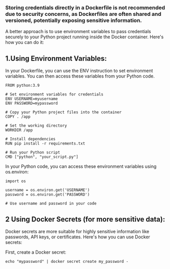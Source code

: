 ### Storing credentials directly in a Dockerfile is not recommended due to security concerns, as Dockerfiles are often shared and versioned, potentially exposing sensitive information.

A better approach is to use environment variables to pass credentials securely to your Python project running inside the Docker container. Here's how you can do it:

## 1.Using Environment Variables:

In your Dockerfile, you can use the ENV instruction to set environment variables. You can then access these variables from your Python code.

```
FROM python:3.9

# Set environment variables for credentials
ENV USERNAME=myusername
ENV PASSWORD=mypassword

# Copy your Python project files into the container
COPY . /app

# Set the working directory
WORKDIR /app

# Install dependencies
RUN pip install -r requirements.txt

# Run your Python script
CMD ["python", "your_script.py"]
```
In your Python code, you can access these environment variables using os.environ:

```
import os

username = os.environ.get('USERNAME')
password = os.environ.get('PASSWORD')

# Use username and password in your code
```

## 2 Using Docker Secrets (for more sensitive data):

Docker secrets are more suitable for highly sensitive information like passwords, API keys, or certificates. Here's how you can use Docker secrets:

First, create a Docker secret:

```
echo "mypassword" | docker secret create my_password -
```



